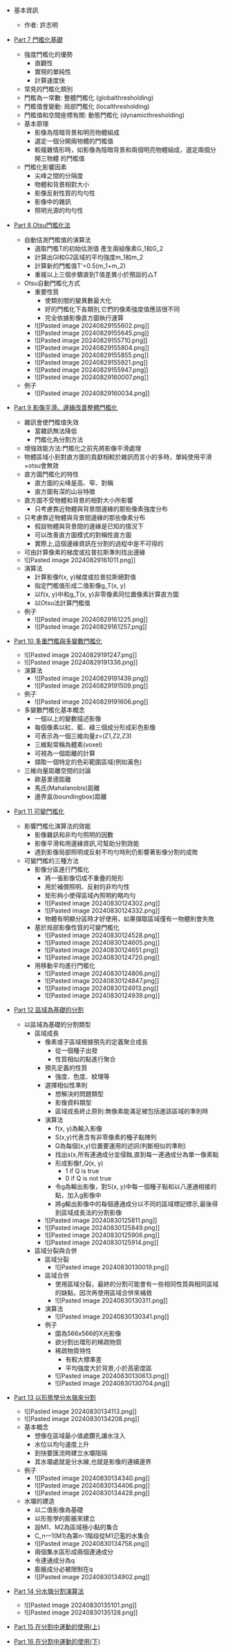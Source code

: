 - 基本資訊
	- 作者: 許志明

- [Part 7 門檻化基礎](https://www.youtube.com/watch?v=PHQh01u_INY&list=PLI6pJZaOCtF2fjFxpVGAqWgENVZw69QD2&index=81&pp=iAQB)
	- 強度門檻化的優勢 
		- 直觀性 
		- 實現的單純性 
		- 計算速度快
	- 常見的門檻化類別 
	- 門檻為一常數: 整體門檻化 (globalthresholding) 
	- 門檻值會變動: 局部門檻化 (localthresholding) 
	- 門檻值和空間座標有關: 動態門檻化 (dynamicthresholding)
	- 基本原理 
		- 影像為陰暗背景和明亮物體組成
		- 選定一個分開兩物體的門檻值
		- 較複雜情形時，如影像為陰暗背景和兩個明亮物體組成，選定兩個分開三物體 的門檻值
	- 門檻化影響因素 
		- 尖峰之間的分隔度 
		- 物體和背景相對大小 
		- 影像反射性質的均勻性 
		- 影像中的雜訊 
		- 照明光源的均勻性
- [Part 8 Otsu門檻化法](https://www.youtube.com/watch?v=tkAhzM60H0Y&list=PLI6pJZaOCtF2fjFxpVGAqWgENVZw69QD2&index=82&pp=iAQB)
	- 自動估測門檻值的演算法 
		- 選取門檻T的初始估測值 產生兩組像素G_1和G_2 
		- 計算出GI和G2區域的平均強度m_1和m_2 
		- 計算新的門檻值T'=0.5(m_1+m_2)
		- 重複以上三個步驟直到T值差異小於預設的△T
	- Otsu自動門檻化方式
		- 重要性質 
			- 使類別間的變異數最大化 
			- 好的門檻化下各類別,它們的像素強度值應該很不同 
			- 完全依據影像直方圖執行運算
		- ![[Pasted image 20240829155602.png]]
		- ![[Pasted image 20240829155645.png]]
		- ![[Pasted image 20240829155710.png]]
		- ![[Pasted image 20240829155804.png]]
		- ![[Pasted image 20240829155855.png]]
		- ![[Pasted image 20240829155921.png]]
		- ![[Pasted image 20240829155947.png]]
		- ![[Pasted image 20240829160007.png]]
	- 例子
		- ![[Pasted image 20240829160034.png]]
- [Part 9 影像平滑、邊緣改善整體門檻化](https://www.youtube.com/watch?v=uk8Uuh196Bk&list=PLI6pJZaOCtF2fjFxpVGAqWgENVZw69QD2&index=83&pp=iAQB)
	- 雜訊會使門檻值失效 
		- 當雜訊無法降低 
		- 門檻化為分割方法 
	- 增強效能方法:門檻化之前先將影像平滑處理
	- 物體區域小到對直方圖的貢獻相較於雜訊而言小的多時，單純使用平滑+otsu會無效
	- 直方圖門檻化的特性 
		- 直方圖的尖峰是高、窄、對稱 
		- 直方圖有深的山谷特徵 
	- 直方圖不受物體和背景的相對大小所影響 
		- 只考慮靠近物體與背景間邊緣的那些像素強度分布
	- 只考慮靠近物體與背景間邊緣的那些像素分布 
		- 假設物體與背景間的邊緣是已知的情況下 
		- 可以改善直方圖模式的對稱性直方圖 
		- 實際上,這個邊緣資訊在分割的過程中是不可得的
	- 可由計算像素的梯度或拉普拉斯準則找出邊緣
	- ![[Pasted image 20240829161011.png]]
	- 演算法 
		- 計算影像f(x, y)梯度或拉普拉斯絕對值 
		- 指定門檻值形成二值影像g_T(x, y)
		- 以f(x, y)中和g_T(x, y)非零像素同位置像素計算直方圖 
		- 以Otsu法計算門檻值
	- 例子
		- ![[Pasted image 20240829161225.png]]
		- ![[Pasted image 20240829161257.png]]
- [Part 10 多重門檻與多變數門檻化](https://www.youtube.com/watch?v=Snpfp16nt3Y&list=PLI6pJZaOCtF2fjFxpVGAqWgENVZw69QD2&index=84&pp=iAQB)
	- ![[Pasted image 20240829191247.png]]
	- ![[Pasted image 20240829191336.png]]
	- 演算法
		- ![[Pasted image 20240829191439.png]]
		- ![[Pasted image 20240829191509.png]]
	- 例子
		- ![[Pasted image 20240829191606.png]]
	- 多變數門檻化基本概念 
		- 一個以上的變數描述影像 
		- 每個像素以紅、藍、綠三個成分形成彩色影像 
		- 可表示為一個三維向量z=(Z1,Z2,Z3) 
		- 三維點常稱為體素(voxel)
		- 可視為一個距離的計算 
		- 擷取一個特定的色彩範圍區域(例如黃色)
	- 三維向量距離空間的討論 
		- 歐基里德距離 
		- 馬氏(MahaIanobis)距離 
		- 邊界盒(boundingbox)距離
- [Part 11 可變門檻化](https://www.youtube.com/watch?v=7aw3ST4OOMg&list=PLI6pJZaOCtF2fjFxpVGAqWgENVZw69QD2&index=85&pp=iAQB)
	- 影響門檻化演算法的效能 
		- 影像雜訊和非均勻照明的因數 
		- 影像平滑和用邊緣資訊,可幫助分割效能 
		- 遇到影像局部照明或反射不均勻時則仍影響著影像分割的成敗
	- 可變門檻的三種方法 
		- 影像分區進行門檻化 
			- 將一張影像切成不重疊的矩形 
			- 用於補償照明、反射的非均勻性 
			- 矩形夠小使得區域內照明約略均勻
			- ![[Pasted image 20240830124302.png]]
			- ![[Pasted image 20240830124332.png]]
			- 物體有明顯分區時才好使用，如果擷取區域僅有一物體則會失敗
		- 基於局部影像性質的可變門檻化 
			- ![[Pasted image 20240830124528.png]]
			- ![[Pasted image 20240830124605.png]]
			- ![[Pasted image 20240830124651.png]]
			- ![[Pasted image 20240830124720.png]]
		- 用移動平均進行門檻化
			- ![[Pasted image 20240830124806.png]]
			- ![[Pasted image 20240830124847.png]]
			- ![[Pasted image 20240830124913.png]]
			- ![[Pasted image 20240830124939.png]]
- [Part 12 區域為基礎的分割](https://www.youtube.com/watch?v=XGWqMNCbsio&list=PLI6pJZaOCtF2fjFxpVGAqWgENVZw69QD2&index=86&pp=iAQB)
	- 以區域為基礎的分割類型 
		- 區域成長 
			- 像素或子區域根據預先的定義聚合成長 
				- 從一個種子出發 
				- 性質相似的點進行聚合 
			- 預先定義的性質 
				- 強度、色度、紋理等
			- 選擇相似性準則 
				- 想解決的問題類型 
				- 影像資料類型 
				- 區域成長終止原則:無像素能滿足被包括進該區域的準則時
			- 演算法
				- f(x, y)為輸入影像 
				- S(x,y)代表含有非零像素的種子點陣列 
				- Q為每個(x,y)位置要運用的述詞(判斷相似的準則)
				- 找出s(x,所有連通成分並侵蝕,直到每一連通成分為單一像素點 
				- 形成影像f_Q(x, y)
					- 1 if Q is true 
					- 0 if Q is not true
				- 令g為輸出影像，對S(x, y)中每一個種子點和以八連通相接的點，加入g影像中 
				- 將g輸出影像中的每個連通成分以不同的區域標記標示,最後得到區域成長法的分割影像
			- ![[Pasted image 20240830125811.png]]
			- ![[Pasted image 20240830125849.png]]
			- ![[Pasted image 20240830125906.png]]
			- ![[Pasted image 20240830125914.png]]
		- 區域分裂與合併
			- 區域分裂
				- ![[Pasted image 20240830130019.png]]
			- 區域合併
				- 使用區域分裂，最終的分割可能會有一些相同性質與相同區域的缺點，因次再使用區域合併來補救
				- ![[Pasted image 20240830130311.png]]
			- 演算法
				- ![[Pasted image 20240830130341.png]]
			- 例子
				- 圖為566x566的X光影像 
				- 欲分割出環形的稀疏物質 
				- 稀疏物質特性 
					- 有較大標準差 
					- 平均強度大於背景,小於高密度區 
				- ![[Pasted image 20240830130613.png]]
				- ![[Pasted image 20240830130704.png]]
- [Part 13 以形態學分水嶺來分割](https://www.youtube.com/watch?v=0pt_BhCNWgw&list=PLI6pJZaOCtF2fjFxpVGAqWgENVZw69QD2&index=87&pp=iAQB)
	- ![[Pasted image 20240830134113.png]]
	- ![[Pasted image 20240830134208.png]]
	- 基本概念 
		- 想像在區域最小值處鑽孔讓水注入 
		- 水位以均勻速度上升 
		- 到快要匯流時建立水壩阻隔 
		- 其水壩處就是分水線,也就是影像的連續邊界
	- 例子
		- ![[Pasted image 20240830134340.png]]
		- ![[Pasted image 20240830134406.png]]
		- ![[Pasted image 20240830134428.png]]
	- 水壩的建造 
		- 以二值影像為基礎 
		- 以形態學的膨脹來建立 
		- 設M1、M2為區域極小點的集合 
		- C_n一1(M1)為第n-1階段從M1氾濫的水集合
		- ![[Pasted image 20240830134758.png]]
		- 兩個集水區形成兩個連通成分 
		- 令連通成分為q 
		- 膨脹成分必被限制在q
		- ![[Pasted image 20240830134902.png]]
- [Part 14 分水嶺分割演算法](https://www.youtube.com/watch?v=h5FiqMp-Iq8&list=PLI6pJZaOCtF2fjFxpVGAqWgENVZw69QD2&index=88&pp=iAQB)
	- ![[Pasted image 20240830135101.png]]
	- ![[Pasted image 20240830135128.png]]
- [Part 15 在分割中運動的使用(上)](https://www.youtube.com/watch?v=ymwZOiL74i0&list=PLI6pJZaOCtF2fjFxpVGAqWgENVZw69QD2&index=89&pp=iAQB)
- [Part 16 在分割中運動的使用(下)](https://www.youtube.com/watch?v=ZdhAeumAE1M&list=PLI6pJZaOCtF2fjFxpVGAqWgENVZw69QD2&index=90&pp=iAQB)